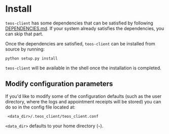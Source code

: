 # Install 

`teos-client` has some dependencies that can be satisfied by following [DEPENDENCIES.md](DEPENDENCIES.md). If your system already satisfies the dependencies, you can skip that part.

Once the dependencies are satisfied, `teos-client` can be installed from source by running:

```
python setup.py install
```

`teos-client` will be available in the shell once the installation is completed.

## Modify configuration parameters
If you'd like to modify some of the configuration defaults (such as the user directory, where the logs and appointment receipts will be stored) you can do so in the config file located at:

	 <data_dir>/.teos_client/teos_client.conf
	 
`<data_dir>` defaults to your home directory (`~`).
